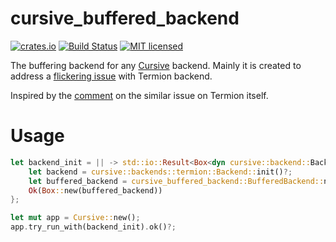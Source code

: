 # cursive_buffered_backend

[![crates.io](https://img.shields.io/crates/v/cursive_buffered_backend.svg)](https://crates.io/crates/cursive_buffered_backend)
[![Build Status](https://travis-ci.com/agavrilov/cursive_buffered_backend.svg?branch=master)](https://travis-ci.com/agavrilov/cursive_buffered_backend)
[![MIT licensed](https://img.shields.io/badge/license-MIT-blue.svg)](./LICENSE)

The buffering backend for any [Cursive](https://github.com/gyscos/Cursive) backend. Mainly it is created to address a [flickering issue](https://github.com/gyscos/Cursive/issues/142) with Termion backend.

Inspired by the [comment](https://gitlab.redox-os.org/redox-os/termion/issues/105#note_6769) on the similar issue on Termion itself.

# Usage

```rust
let backend_init = || -> std::io::Result<Box<dyn cursive::backend::Backend>> {
    let backend = cursive::backends::termion::Backend::init()?;
    let buffered_backend = cursive_buffered_backend::BufferedBackend::new(backend);
    Ok(Box::new(buffered_backend))
};

let mut app = Cursive::new();
app.try_run_with(backend_init).ok()?;
```
